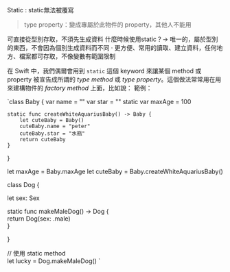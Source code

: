  Static : static無法被覆寫
>type property：變成專屬於此物件的 property，其他人不能用

可直接從型別存取，不須先生成資料
什麼時候使用static？-> 唯一的，屬於型別的東西，不會因為個別生成資料而不同
· 更方便、常用的讀取、建立資料，任何地方、檔案都可存取，不像變數有範圍限制

在 Swift 中，我們偶爾會用到 `static` 這個 keyword 來讓某個 method 或 property 被宣告成所謂的 _type method_ 或 _type property_。這個做法常常用在用來建構物件的 _factory method_ 上面，比如說：
範例：

`class Baby {
	var name = ""
	var star = ""
	static var maxAge = 100

	static func createWhiteAquariusBaby() -> Baby {
		let cuteBaby = Baby()
		cuteBaby.name = "peter"
		cuteBaby.star = "水瓶"
		return cuteBaby
	}
}

let maxAge = Baby.maxAge
let cuteBaby = Baby.createWhiteAquariusBaby()



class Dog {  
  
let sex: Sex  
  
static func makeMaleDog() -> Dog {  
		return Dog(sex: .male)  
}  
  
}  
 
// 使用 static method  
let lucky = Dog.makeMaleDog()
`


